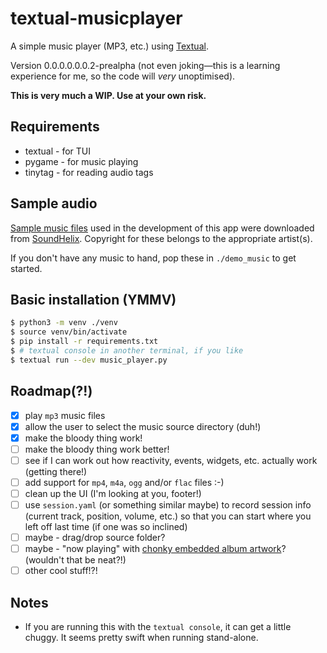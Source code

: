 # textual-musicplayer

A simple music player (MP3, etc.) using [Textual](https://textual.textualize.io/).

Version 0.0.0.0.0.0.2-prealpha (not even joking—this is a learning experience for me, so the code will *very*
unoptimised).

**This is very much a WIP. Use at your own risk.**

## Requirements

- textual - for TUI
- pygame - for music playing
- tinytag - for reading audio tags

## Sample audio

[Sample music files](https://www.soundhelix.com/audio-examples) used in the development of this app were downloaded
from [SoundHelix](https://www.soundhelix.com/). Copyright for these belongs to the appropriate artist(s).

If you don't have any music to hand, pop these in `./demo_music` to get started.

## Basic installation (YMMV)

```bash
$ python3 -m venv ./venv
$ source venv/bin/activate
$ pip install -r requirements.txt
$ # textual console in another terminal, if you like
$ textual run --dev music_player.py
```

## Roadmap(?!)

- [x] play `mp3` music files
- [x] allow the user to select the music source directory (duh!)
- [x] make the bloody thing work!
- [ ] make the bloody thing work better!
- [ ] see if I can work out how reactivity, events, widgets, etc. actually work (getting there!)
- [ ] add support for `mp4`, `m4a`, `ogg` and/or `flac` files :-)
- [ ] clean up the UI (I'm looking at you, footer!)
- [ ] use `session.yaml` (or something similar maybe) to record session info (current track, position, volume, etc.) so
  that you can start where you left off last time (if one was so inclined)
- [ ] maybe - drag/drop source folder?
- [ ] maybe - "now playing" with [chonky embedded album artwork](https://github.com/darrenburns/rich-pixels)? (wouldn't
  that be neat?!)
- [ ] other cool stuff!?!

## Notes

- If you are running this with the `textual console`, it can get a little chuggy. It seems pretty swift when running
  stand-alone.
